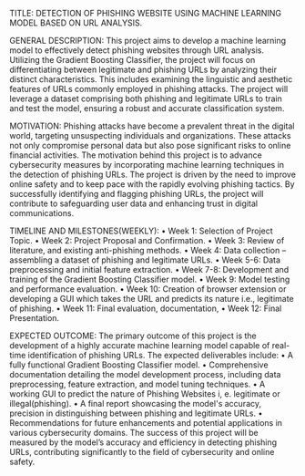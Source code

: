 TITLE: 
DETECTION OF PHISHING WEBSITE USING MACHINE LEARNING MODEL BASED ON URL ANALYSIS.

GENERAL DESCRIPTION:
This project aims to develop a machine learning model to effectively detect phishing websites through URL analysis. Utilizing the Gradient Boosting Classifier, the project will focus on differentiating between legitimate and phishing URLs by analyzing their distinct characteristics. This includes examining the linguistic and aesthetic features of URLs commonly employed in phishing attacks. The project will leverage a dataset comprising both phishing and legitimate URLs to train and test the model, ensuring a robust and accurate classification system.


MOTIVATION:
Phishing attacks have become a prevalent threat in the digital world, targeting unsuspecting individuals and organizations. These attacks not only compromise personal data but also pose significant risks to online financial activities. The motivation behind this project is to advance cybersecurity measures by incorporating machine learning techniques in the detection of phishing URLs. The project is driven by the need to improve online safety and to keep pace with the rapidly evolving phishing tactics. By successfully identifying and flagging phishing URLs, the project will contribute to safeguarding user data and enhancing trust in digital communications.


TIMELINE AND MILESTONES(WEEKLY):
•	Week 1: Selection of Project Topic.
•	Week 2: Project Proposal and Confirmation.
•	Week 3: Review of literature, and existing anti-phishing methods.
•	Week 4: Data collection – assembling a dataset of phishing and legitimate URLs.
•	Week 5-6: Data preprocessing and initial feature extraction.
•	Week 7-8: Development and training of the Gradient Boosting Classifier model.
•	Week 9: Model testing and performance evaluation.
•	Week 10: Creation of browser extension or developing a GUI which takes the URL and predicts its nature i.e., legitimate of phishing.
•	Week 11: Final evaluation, documentation, 
•	Week 12: Final Presentation.


EXPECTED OUTCOME:
The primary outcome of this project is the development of a highly accurate machine learning model capable of real-time identification of phishing URLs. The expected deliverables include:
•	A fully functional Gradient Boosting Classifier model.
•	Comprehensive documentation detailing the model development process, including data preprocessing, feature extraction, and model tuning techniques.
•	A working GUI to predict the nature of Phishing Websites i, e. legitimate or illegal(phishing).
•	A final report showcasing the model's accuracy, precision in distinguishing between phishing and legitimate URLs.
•	Recommendations for future enhancements and potential applications in various cybersecurity domains.
The success of this project will be measured by the model’s accuracy and efficiency in detecting phishing URLs, contributing significantly to the field of cybersecurity and online safety.

